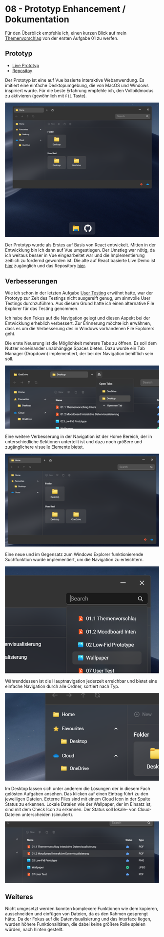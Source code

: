 # 08 - Prototyp Enhancement / Dokumentation

Für den Überblick empfehle ich, einen kurzen Blick auf mein [Themenvorschlag](https://github.com/oezkancodes/IFD/blob/main/Aufgaben/01-User_Experience_Design/Themenvorschlag.pdf) von der ersten Aufgabe 01 zu werfen.

## Prototyp

- [Live Prototyp](https://vue-file-explorer-ifd.netlify.app/)
- [Repositoy](https://github.com/oezkancodes/vue-file-explorer)

Der Prototyp ist eine auf Vue basierte interaktive Webanwendung. Es imitiert eine einfache Desktopumgebung, die von MacOS und Windows inspiriert wurde. Für die beste Erfahrung empfehle ich, den Vollbildmodus zu aktivieren (gewöhnlich mit `F11` Taste).

![Screenshot Prototyp](./prototype-screenshot.png)

Der Prototyp wurde als Erstes auf Basis von React entwickelt. Mitten in der Entwicklung bin ich dann auf Vue umgestiegen. Der Umstieg war nötig, da ich weitaus besser in Vue eingearbeitet war und die Implementierung zeitlich zu fordernd geworden ist. Die alte auf React basierte Live Demo ist [hier](https://react-file-explorer-ifd.netlify.app/) zugänglich und das Repository [hier](https://github.com/oezkancodes/react-file-explorer).

## Verbesserungen

Wie ich schon in der letzten Aufgabe [User Testing](https://github.com/oezkancodes/IFD/blob/main/Aufgaben/07-User_Testing/User_Testing.pdf) erwähnt hatte, war der Prototyp zur Zeit des Testings nicht ausgereift genug, um sinnvolle User Testings durchzuführen. Aus diesem Grund hatte ich einen alternative File Explorer für das Testing genommen.

Ich habe den Fokus auf die Navigation gelegt und diesen Aspekt bei der Entwicklung erheblich verbessert. Zur Erinnerung möchte ich erwähnen, dass es um die Verbesserung des in Windows vorhandenen File Explorers geht.

Die erste Neuerung ist die Möglichkeit mehrere Tabs zu öffnen. Es soll dem Nutzer voneinander unabhängige Spaces bieten. Dazu wurde ein Tab Manager (Dropdown) implementiert, der bei der Navigation behilflich sein soll.

![Screenshot Prototyp](./tabs.png)

Eine weitere Verbesserung in der Navigation ist der Home Bereich, der in unterschiedliche Sektionen unterteilt ist und dazu noch größere und zugänglichere visuelle Elemente bietet.

![Screenshot Prototyp](./home.png)

Eine neue und im Gegensatz zum Windows Explorer funktionierende Suchfunktion wurde implementiert, um die Navigation zu erleichtern.

![Screenshot Prototyp](./search.png)

Währenddessen ist die Hauptnavigation jederzeit erreichbar und bietet eine einfache Navigation durch alle Ordner, sortiert nach Typ.

![Screenshot Prototyp](./nav.png)

Im Desktop lassen sich unter anderem die Lösungen der in diesem Fach gelösten Aufgaben ansehen. Das klicken auf einen Eintrag führt zu den jeweiligen Dateien. Externe Files sind mit einem Cloud Icon in der Spalte Status zu erkennen. Lokale Dateien wie der Wallpaper, der im Einsatz ist, sind mit dem Check Icon zu erkennen. Der Status soll lokale- von Cloud-Dateien unterscheiden (simuliert).

![Screenshot Prototyp](./desktop.png)

## Weiteres

Nicht umgesetzt werden konnten komplexere Funktionen wie dem kopieren, ausschneiden und einfügen von Dateien, da es den Rahmen gesprengt hätte. Da der Fokus auf die Datenvisualisierung und das Interface liegen, wurden höhere Funktionalitäten, die dabei keine größere Rolle spielen würden, nach hinten gestellt.
